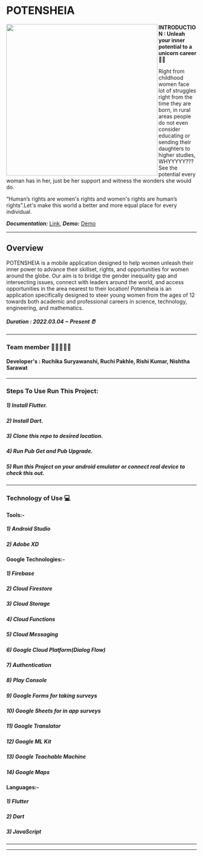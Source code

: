 # POTENSHEIA
<img width="400" align='left' src="https://user-images.githubusercontent.com/72685035/161909863-6cb34cad-b599-4e92-b0e4-a4a21c61df94.png">


**INTRODUCTION : Unleah your inner potential to a unicorn career👩‍💻**


Right from childhood women face lot of struggles right from the time they are born, in rural areas people do not even consider educating or sending their daughters to higher studies, WHYYYYY???
See the potential every woman has in her, just be her support and witness the wonders she would do. 

“Human’s rights are women's rights and women's rights are human’s rights”.Let's make this world a better and more equal place for every individual. 

***Documentation:*** [Link](https://docs.google.com/document/d/1TK-mvsFH1qj0Nv7qaaki02S6XT8BXRd08VnmvbGh9Kc/edit?usp=sharing), 
***Demo:*** [Demo](https://www.youtube.com/watch?v=Oas0X-P1j1g)

- - - -
## Overview
POTENSHEIA is a mobile application designed to help women unleash their inner power to advance their skillset, rights, and opportunities for women around the globe. Our aim is to bridge the gender inequality gap and intersecting issues, connect with leaders around the world, and access opportunities in the area nearest to their location! Potensheia is an application specifically designed to steer young women from the ages of 12 towards both academic and professional careers in science, technology, engineering, and mathematics. 

##### Duration : 2022.03.04 ~ Present ⏰
- - - -
### Team member 💁🏻‍♀️💁🏻
#### Developer's : Ruchika Suryawanshi, Ruchi Pakhle, Rishi Kumar, Nishtha Sarawat 

- - - -
### Steps To Use Run This Project:
##### 1) Install Flutter.
##### 2) Install Dart.
##### 3) Clone this repo to desired location.
##### 4) Run Pub Get and Pub Upgrade.
##### 5) Run this Project on your android emulator or connect real device to check this out.
- - - - 
### Technology of Use 💻
####  Tools:-
##### 1) Android Studio
##### 2) Adobe XD

#### Google Technologies:-
##### 1) Firebase
##### 2) Cloud Firestore
##### 3) Cloud Storage
##### 4) Cloud Functions
##### 5) Cloud Messaging
##### 6) Google Cloud Platform(Dialog Flow)
##### 7) Authentication
##### 8) Play Console
##### 9) Google Forms for taking surveys
##### 10) Google Sheets for in app surveys
##### 11) Google Translator
##### 12) Google ML Kit
##### 13) Google Teachable Machine
##### 14) Google Maps

#### Languages:-
##### 1) Flutter
##### 2) Dart
##### 3) JavaScript
- - -

- - -
